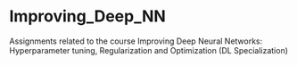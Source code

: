# Improving_Deep_NN
Assignments related to the course Improving Deep Neural Networks: Hyperparameter tuning, Regularization and Optimization (DL Specialization)
